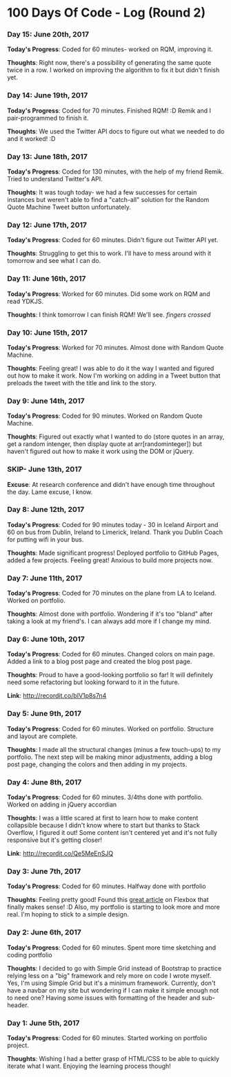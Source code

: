 # 100 Days Of Code - Log (Round 2)

<!--### Day 0: February 30, 2016 (Example 2)
##### (delete me or comment me out)

<!--### Day #: DATE

**Today's Progress**: 

**Thoughts**: -->
### Day 15: June 20th, 2017

**Today's Progress**: Coded for 60 minutes- worked on RQM, improving it.

**Thoughts**: Right now, there's a possibility of generating the same quote twice in a row. I worked on improving the algorithm to fix it but didn't finish yet.


### Day 14: June 19th, 2017

**Today's Progress**: Coded for 70 minutes. Finished RQM! :D Remik and I pair-programmed to finish it. 

**Thoughts**: We used the Twitter API docs to figure out what we needed to do and it worked! :D


### Day 13: June 18th, 2017

**Today's Progress**: Coded for 130 minutes, with the help of my friend Remik. Tried to understand Twitter's API.

**Thoughts**: It was tough today- we had a few successes for certain instances but weren't able to find a "catch-all" solution for the Random Quote Machine Tweet button unfortunately.


### Day 12: June 17th, 2017

**Today's Progress**: Coded for 60 minutes. Didn't figure out Twitter API yet.

**Thoughts**: Struggling to get this to work. I'll have to mess around with it tomorrow and see what I can do.


### Day 11: June 16th, 2017

**Today's Progress**: Worked for 60 minutes. Did some work on RQM and read YDKJS.

**Thoughts**: I think tomorrow I can finish RQM! We'll see. *fingers crossed*


### Day 10: June 15th, 2017

**Today's Progress**: Worked for 70 minutes. Almost done with Random Quote Machine.

**Thoughts**: Feeling great! I was able to do it the way I wanted and figured out how to make it work. Now I'm working on adding in a Tweet button that preloads the tweet with the title and link to the story.


### Day 9: June 14th, 2017 

**Today's Progress**: Coded for 90 minutes. Worked on Random Quote Machine.

**Thoughts**: Figured out exactly what I wanted to do (store quotes in an array, get a random intenger, then display quote at arr[randominteger]) but haven't figured out how to make it work using the DOM or jQuery.


### SKIP- June 13th, 2017
**Excuse**: At research conference and didn't have enough time throughout the day. Lame excuse, I know. 


### Day 8: June 12th, 2017

**Today's Progress**: Coded for 90 minutes today - 30 in Iceland Airport and 60 on bus from Dublin, Ireland to Limerick, Ireland. Thank you Dublin Coach for putting wifi in your bus.

**Thoughts**: Made significant progress! Deployed portfolio to GitHub Pages, added a few projects. Feeling great! Anxious to build more projects now.


### Day 7: June 11th, 2017

**Today's Progress**: Coded for 70 minutes on the plane from LA to Iceland. Worked on portfolio.

**Thoughts**: Almost done with portfolio. Wondering if it's too "bland" after taking a look at my friend's. I can always add more if I change my mind.


### Day 6: June 10th, 2017

**Today's Progress**: Coded for 60 minutes. Changed colors on main page. Added a link to a blog post page and created the blog post page.

**Thoughts**: Proud to have a good-looking portfolio so far! It will definitely need some refactoring but looking forward to it in the future. 

**Link**: http://recordit.co/bIV1p8s7n4


### Day 5: June 9th, 2017

**Today's Progress**: Coded for 60 minutes. Worked on portfolio. Structure and layout are complete.

**Thoughts**: I made all the structural changes (minus a few touch-ups) to my portfolio. The next step will be making minor adjustments, adding a blog post page, changing the colors and then adding in my projects.


### Day 4: June 8th, 2017

**Today's Progress**: Coded for 60 minutes. 3/4ths done with portfolio. Worked on adding in jQuery accordian

**Thoughts**: I was a little scared at first to learn how to make content collapsible because I didn't know where to start but thanks to Stack Overflow, I figured it out! Some content isn't centered yet and it's not fully responsive but it's getting closer!

**Link**: http://recordit.co/Qe5MeEnSJQ


### Day 3: June 7th, 2017

**Today's Progress**: Coded for 60 minutes. Halfway done with portfolio

**Thoughts**: Feeling pretty good! Found this [great article](https://philipwalton.github.io/solved-by-flexbox/demos/vertical-centering/) on Flexbox that finally makes sense! :D Also, my portfolio is starting to look more and more real. I'm hoping to stick to a simple design.


### Day 2: June 6th, 2017

**Today's Progress**: Coded for 60 minutes. Spent more time sketching and coding portfolio

**Thoughts**: I decided to go with Simple Grid instead of Bootstrap to practice relying less on a "big" framework and rely more on code I wrote myself. Yes, I'm using Simple Grid but it's a minimum framework. Currently, don't have a navbar on my site but wondering if I can make it simple enough not to need one? Having some issues with formatting of the header and sub-header. 


### Day 1: June 5th, 2017

**Today's Progress**: Coded for 60 minutes. Started working on portfolio project. 

**Thoughts**: Wishing I had a better grasp of HTML/CSS to be able to quickly iterate what I want. Enjoying the learning process though!
